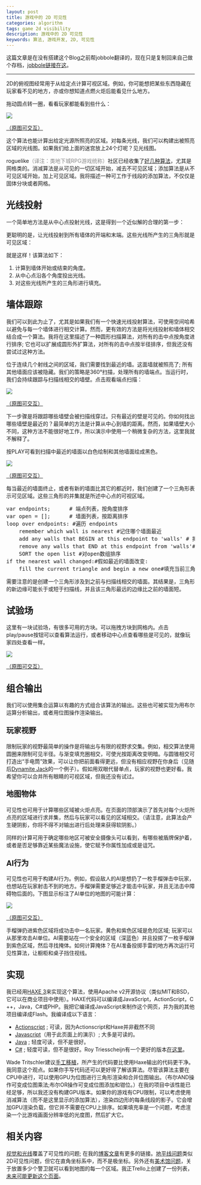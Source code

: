 ```yaml
---
layout: post
title: 游戏中的 2D 可见性
categories: algorithm
tags: game 2d visibility
description: 游戏中的 2D 可见性
keywords: 算法, 游戏开发, 2D, 可见性
---
```


这篇文章是在没有搭建这个Blog之前帮jobbole翻译的，现在只是复制回来自己做个存档，[jobbole链接在这](http://blog.jobbole.com/86268/)。

----------

2D的俯视图经常用于从给定点计算可视区域。例如，你可能想把某些东西隐藏在玩家看不见的地方，亦或你想知道点燃火炬后能看见什么地方。

拖动圆点转一圈，看看玩家都能看到些什么：

![](http://ww1.sinaimg.cn/mw690/6941baebgw1erel2zvp86j208308cgln.jpg)

[（原图可交互）](http://www.redblobgames.com/articles/visibility/)

这个算法也能计算出给定光源所照亮的区域。对每条光线，我们可以构建出被照亮区域的光线图。如果我们给上面的迷宫放上24个灯呢？见光线图。

roguelike<span style="color: #888888;">（译注：类地下城RPG游戏统称）</span>社区已经收集了[好几种算法](http://roguebasin.roguelikedevelopment.org/index.php/Category:FOV)，尤其是网格类的。消减算法是从可见的一切区域开始，减去不可见区域；添加算法是从不可见区域开始，加上可见区域。我将描述一种可工作于线段的添加算法，不仅仅是固体分块或者网格。

## <span style="font-family: 'Helvetica Neue', Helvetica, Arial, sans-serif; font-size: 24px; font-style: normal; font-weight: bold; line-height: 36px;">光线投射</span>

一个简单地方法是从中心点投射光线，这是得到一个近似解的合理的第一步：
<div id="diagram-raycast-interval">

更聪明的是，让光线投射到所有墙体的开端和末端。这些光线所产生的三角形就是可见区域：
<div id="diagram-raycast-endpoints">

就是这样！该算法如下：

1.  计算到墙体开始或结束的角度。
2.  从中心点沿各个角度投出光线。
3.  对这些光线所产生的三角形进行填充。

## <span style="font-family: 'Helvetica Neue', Helvetica, Arial, sans-serif; font-size: 24px; font-style: normal; font-weight: bold; line-height: 36px;">墙体跟踪</span>

我们可以到此为止了，尤其是如果我们有一个快速光线投射算法，可使用空间哈希以避免与每一个墙体进行相交计算。然而，更有效的方法是将光线投射和墙体相交结合成一个算法。我将在这里描述了一种圆形扫描算法，对所有的击中点按角度进行排序; 它也可以扩展成圆形外扩算法，对所有的击中点按半径排序，但我还没有尝试过这种方法。

位于连续几个射线之间的区域，我们需要找到最近的墙。这面墙就被照亮了; 所有其他墙面应该被隐藏。我们的策略是360°扫描，处理所有的墙端点。当运行时，我们会持续跟踪与扫描线相交的墙壁。点击观看端点扫描：

![](http://ww3.sinaimg.cn/mw690/6941baebgw1erel2yyzj2j207n08c3yl.jpg)

[（原图可交互）](http://www.redblobgames.com/articles/visibility/)

下一步骤是将跟踪哪些墙壁会被扫描线穿过。只有最近的壁是可见的。你如何找出哪些墙壁是最近的？最简单的方法是计算从中心到墙的距离。然而，如果墙壁大小不同，这种方法不能很好地工作，所以演示中使用一个稍微复杂的方法，这里我就不解释了。
<div id="diagram-sweep-segments">

按PLAY可看到扫描中最近的墙面以白色绘制和其他墙面绘成黑色。

![](http://ww4.sinaimg.cn/mw690/6941baebgw1erel2zdwljj207n08c3yl.jpg)

[（原图可交互）](http://www.redblobgames.com/articles/visibility/)

每当最近的墙面终止，或者有新的墙面比其它的都近时，我们创建了一个三角形表示可见区域。这些三角形的并集就是所述中心点的可视区域。
<pre class="brush: text; gutter: true">var endpoints;      # 端点列表，按角度排序
var open = [];      # 墙面列表，按距离排序
loop over endpoints: #遍历 endpoints
    remember which wall is nearest #记住哪个墙面最近
    add any walls that BEGIN at this endpoint to 'walls' # 把所有以该端点开始的墙面添加到“墙面列表“中
    remove any walls that END at this endpoint from 'walls'# 把所有以该端点截止的墙面从“墙面列表“中删除
    SORT the open list #对open数组排序
if the nearest wall changed:#假如最近的墙面改变:
    fill the current triangle and begin a new one#填充当前三角形并且开始新的</pre>

需要注意的是创建一个三角形涉及到之前与扫描线相交的墙面。其结果是，三角形的新边缘可能长于或短于扫描线，并且该三角形最远的边缘比之前的墙面短。

## <span style="font-family: 'Helvetica Neue', Helvetica, Arial, sans-serif; font-size: 24px; font-style: normal; font-weight: bold; line-height: 36px;">试验场</span>

这里有一块试验场，有很多可用的方块。可以拖拽方块到网格内。点击play/pause按钮可以查看算法运行，或者移动中心点查看哪些是可见的，就像玩家四处查看一样。
<div id="diagram-playground">

![](http://ww1.sinaimg.cn/mw690/6941baebgw1erel2ylif8j208c077glp.jpg)

[（原图可交互）](http://www.redblobgames.com/articles/visibility/)
<div id="haxe:trace">

## <span style="font-family: 'Helvetica Neue', Helvetica, Arial, sans-serif; font-size: 24px; font-style: normal; font-weight: bold; line-height: 36px;">组合输出</span>

我们可以使用集合运算以有趣的方式组合该算法的输出。这些也可被实现为用布尔运算分析输出，或者用位图操作渲染输出。

### <span style="font-family: 'Helvetica Neue', Helvetica, Arial, sans-serif; font-size: 20px; font-style: normal; font-weight: bold; line-height: 30px;">玩家视野</span>

限制玩家的视野最简单的操作是将输出与有限的视野求交集。例如，相交算法使用圆圈来限制可见半径。与渐变填充圈相交，可使光按距离改变明暗。与圆锥相交可打造出“手电筒”效果，可以让你把前面看得更远，但没有相应视野在你身后（见随后[Dynamite Jack](http://www.tuaw.com/2012/04/16/phil-hasseys-anathema-mines-renamed-dynamite-jack-gets-a-trail/)的一个例子）。假如用双眼代替单点，玩家的视野也更好看。我希望你可以合并所有眼睛的可视区域，但我还没有试过。

### <span style="font-family: 'Helvetica Neue', Helvetica, Arial, sans-serif; font-size: 20px; font-style: normal; font-weight: bold; line-height: 30px;">地图物体</span>

可见性也可用于计算哪些区域被火炬点亮。在页面的顶部演示了首先对每个火炬所点亮的区域进行求并集，然后与玩家可以看见的区域相交。（请注意，此算法会产生硬阴影，你将不得不对输出进行后处理来获得软阴影。）

同样的计算可用于确定哪些地区可被安全摄像头可以看到，有哪些被盾牌保护着，或者是否足够靠近某些魔法设施，使它赋予你属性加成或是诅咒。

### <span style="font-family: 'Helvetica Neue', Helvetica, Arial, sans-serif; font-size: 20px; font-style: normal; font-weight: bold; line-height: 30px;">AI行为</span>

可见性也可用于构建AI行为。例如，假设敌人的AI是想扔了一枚手榴弹击中玩家，也想站在玩家射击不到的地方。手榴弹需要足够近才能击中玩家，并且无法击中障碍物后面的。下图显示标注了AI单位的地图的可能计算：

![](http://ww3.sinaimg.cn/mw690/6941baebgw1erel2y5jprj208c08cgls.jpg)

[（原图可交互）](http://www.redblobgames.com/articles/visibility/)

手榴弹扔进紫色区域将成功击中一名玩家。黄色和紫色区域是危险区域; 玩家可以从那里攻击AI单位。AI需要站在一个安全的区域（深蓝色）并且投掷了一枚手榴弹到紫色区域，然后寻找掩体。如何计算掩体？在AI准备投掷手雷的地方再次运行可见性算法，让橱柜和桌子挡住视线。

## <span style="font-family: 'Helvetica Neue', Helvetica, Arial, sans-serif; font-size: 24px; font-style: normal; font-weight: bold; line-height: 36px;">实现</span>

我已经用[HAXE 3](http://www.redblobgames.com/articles/visibility/Visibility.hx)来实现这个算法，使用Apache v2开源协议（类似MIT和BSD，它可以在商业项目中使用）。HAXE代码可以编译成JavaScript，ActionScript，C ++，Java，C#或PHP。我把它编译成JavaScript来制作这个网页，并为我的其他项目编译成Flash。我编译成以下语言：

*   [Actionscript](http://www.redblobgames.com/articles/visibility/as3-version.zip) ; 可读，因为Actionscript和Haxe并非截然不同
*   [Javascript](http://www.redblobgames.com/articles/visibility/output/_visibility.js)（用于此页面上的演示）; 大多是可读的。
*   [Java](http://www.redblobgames.com/articles/visibility/java-version.zip) ; 轻度可读，但不是很好。
*   [C#](http://www.redblobgames.com/articles/visibility/csharp-version.zip) ; 轻度可读，但不是很好。Roy Triesscheijn有一个更好的版本[在这里](http://roy-t.nl/index.php/2014/02/27/2d-lighting-and-shadows-preview/)。

Wade Tritschler建议[手工移植](http://www.redblobgames.com/articles/visibility/#comment-850486470)，所产生的代码要比使用Haxe输出的代码更干净。我同意这个观点。如果你手写代码还可以更好得了解该算法。尽管该算法主要在CPU中进行，可以使用GPU为位图进行三角形渲染和合并位图输出。（布尔AND操作可变成位图乘法;布尔OR操作可变成位图添加和钳位。）在我的项目中该性能已经足够，所以我还没有构建GPU版本。如果你的游戏有CPU限制，可以考虑使用消减算法（而不是这里显示的添加算法），渲染四边形的每条线段的影子。它会增加GPU渲染负载，但它并不需要在CPU上排序。如果填充率是一个问题，考虑渲染一个比游戏画面分辨率低的光度图，然后扩大它。

## <span style="font-family: 'Helvetica Neue', Helvetica, Arial, sans-serif; font-size: 24px; font-style: normal; font-weight: bold; line-height: 36px;">相关内容</span>

[视觉和光线](http://ncase.me/sight-and-light/)覆盖了可见性的问题; 在我的[博客文章](http://simblob.blogspot.com/2012/07/2d-visibility.html)有更多的链接。[地平线问题](https://briangordon.github.io/2014/08/the-skyline-problem.html)类似2D可见性问题，但它在直角坐标系中，而不是极坐标。另外还有[美术馆问题](http://en.wikipedia.org/wiki/Art_gallery_problem)，关于放置多少个警卫就可以看到地图的每一个区域。我正Trello上创建了一份列表，[未来可能更新这个页面](https://trello.com/c/m0yhEv6U/37-visibility-version-2)。
</div></div></div></div></div>